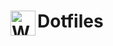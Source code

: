 #  Dotfiles <img src="https://github.com/SfikasTeo/.dotfiles/blob/main/gear.png" width="40" align="left" alt="White_Cog">
